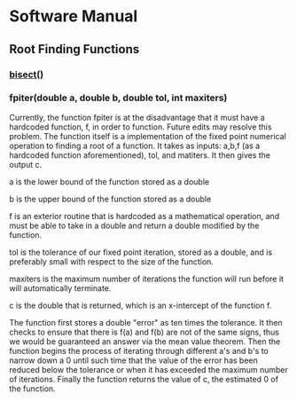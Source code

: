 # Software Manual
## Root Finding Functions

### [bisect()](https://github.com/bart3251/SoftwareLibrary/blob/master/bisection.md)

### fpiter(double a, double b, double tol, int maxiters)
Currently, the function fpiter is at the disadvantage that it must have a hardcoded function, f, in order to function.  Future edits may resolve this problem.  The function itself is a implementation of the fixed point numerical operation to finding a root of a function.  It takes as inputs: a,b,f (as a hardcoded function aforementioned), tol, and matiters.  It then gives the output c.

a is the lower bound of the function stored as a double

b is the upper bound of the function stored as a double

f is an exterior routine that is hardcoded as a mathematical operation, and must be able to take in a double and return a double modified by the function.

tol is the tolerance of our fixed point iteration, stored as a double, and is preferably small with respect to the size of the function.

maxiters is the maximum number of iterations the function will run before it will automatically terminate.

c is the double that is returned, which is an x-intercept of the function f.

The function first stores a double "error" as ten times the tolerance.  It then checks to ensure that there is f(a) and f(b) are not of the same signs, thus we would be guaranteed an answer via the mean value theorem.  Then the function begins the process of iterating through different a's and b's to narrow down a 0 until such time that the value of the error has been reduced below the tolerance or when it has exceeded the maximum number of iterations. Finally the function returns the value of c, the estimated 0 of the function.
